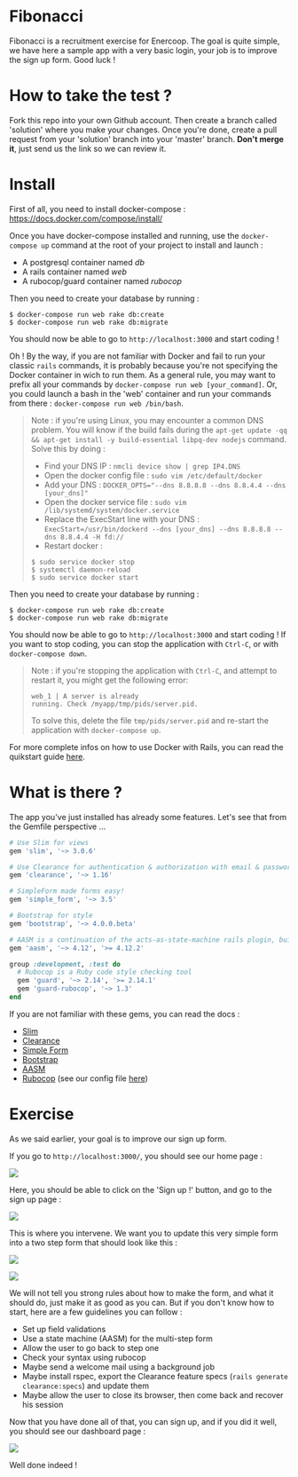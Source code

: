 # Fibonacci

Fibonacci is a recruitment exercise for Enercoop. The goal is quite simple, we have here a sample app with a very basic login, your job is to improve the sign up form. Good luck !

# How to take the test ?

Fork this repo into your own Github account. Then create a branch called 'solution' where you make your changes. Once you're done, create a pull request from your 'solution' branch into your 'master' branch. **Don't merge it**, just send us the link so we can review it.

# Install

First of all, you need to install docker-compose : https://docs.docker.com/compose/install/

Once you have docker-compose installed and running, use the `docker-compose up` command at the root of your project to install and launch :

* A postgresql container named *db*
* A rails container named *web*
* A rubocop/guard container named *rubocop*

Then you need to create your database by running :

```
$ docker-compose run web rake db:create
$ docker-compose run web rake db:migrate
```

You should now be able to go to `http://localhost:3000` and start coding !

Oh ! By the way, if you are not familiar with Docker and fail to run your classic `rails` commands, it is probably because you're not specifying the Docker container in wich to run them. As a general rule, you may want to prefix all your commands by `docker-compose run web [your_command]`. Or, you could launch a bash in the 'web' container and run your commands from there : `docker-compose run web /bin/bash`.

> Note : if you're using Linux, you may encounter a common DNS problem. You will know if the build fails during the `apt-get update -qq && apt-get install -y build-essential libpq-dev nodejs` command. Solve this by doing :
> * Find your DNS IP : `nmcli device show | grep IP4.DNS`
> * Open the docker config file : `sudo vim /etc/default/docker`
> * Add your DNS : `DOCKER_OPTS="--dns 8.8.8.8 --dns 8.8.4.4 --dns [your_dns]"`
> * Open the docker service file : `sudo vim /lib/systemd/system/docker.service`
> * Replace the ExecStart line with your DNS : `ExecStart=/usr/bin/dockerd --dns [your_dns] --dns 8.8.8.8 --dns 8.8.4.4 -H fd://`
> * Restart docker :
> ```
> $ sudo service docker stop
> $ systemctl daemon-reload
> $ sudo service docker start
> ```

Then you need to create your database by running :

```
$ docker-compose run web rake db:create
$ docker-compose run web rake db:migrate
```

You should now be able to go to `http://localhost:3000` and start coding ! If you want to stop coding, you can stop the application with `Ctrl-C`, or with `docker-compose down`.

> Note : if you're stopping the application with `Ctrl-C`, and attempt to restart it, you might get the following error:
> ```
> web_1 | A server is already
> running. Check /myapp/tmp/pids/server.pid.
> ```
> To solve this, delete the file `tmp/pids/server.pid` and re-start the application with `docker-compose up`.

For more complete infos on how to use Docker with Rails, you can read the quikstart guide [here](https://docs.docker.com/compose/rails/).

# What is there ?

The app you've just installed has already some features. Let's see that from the Gemfile perspective ...

```ruby
# Use Slim for views
gem 'slim', '~> 3.0.6'

# Use Clearance for authentication & authorization with email & password
gem 'clearance', '~> 1.16'

# SimpleForm made forms easy!
gem 'simple_form', '~> 3.5'

# Bootstrap for style
gem 'bootstrap', '~> 4.0.0.beta'

# AASM is a continuation of the acts-as-state-machine rails plugin, built for plain Ruby objects
gem 'aasm', '~> 4.12', '>= 4.12.2'

group :development, :test do
  # Rubocop is a Ruby code style checking tool
  gem 'guard', '~> 2.14', '>= 2.14.1'
  gem 'guard-rubocop', '~> 1.3'
end
```

If you are not familiar with these gems, you can read the docs :

* [Slim](http://slim-lang.com/)
* [Clearance](https://github.com/thoughtbot/clearance)
* [Simple Form](https://github.com/plataformatec/simple_form)
* [Bootstrap](https://getbootstrap.com/docs/4.0/getting-started/introduction/)
* [AASM](https://github.com/aasm/aasm)
* [Rubocop](https://github.com/bbatsov/rubocop) (see our config file [here](https://github.com/enercoop/Fibonacci/blob/master/.rubocop.yml))

# Exercise

As we said earlier, your goal is to improve our sign up form.

If you go to `http://localhost:3000/`, you should see our home page :

![](https://raw.githubusercontent.com/enercoop/Fibonacci/master/public/readme/home.png)

Here, you should be able to click on the 'Sign up !' button, and go to the sign up page :

![](https://raw.githubusercontent.com/enercoop/Fibonacci/master/public/readme/sign_up.png)

This is where you intervene. We want you to update this very simple form into a two step form that should look like this :

![](https://raw.githubusercontent.com/enercoop/Fibonacci/master/public/readme/sign_up_1of2.png)

![](https://raw.githubusercontent.com/enercoop/Fibonacci/master/public/readme/sign_up_2of2.png)

We will not tell you strong rules about how to make the form, and what it should do, just make it as good as you can. But if you don't know how to start, here are a few guidelines you can follow :

* Set up field validations
* Use a state machine (AASM) for the multi-step form
* Allow the user to go back to step one
* Check your syntax using rubocop
* Maybe send a welcome mail using a background job
* Maybe install rspec, export the Clearance feature specs (`rails generate clearance:specs`) and update them
* Maybe allow the user to close its browser, then come back and recover his session

Now that you have done all of that, you can sign up, and if you did it well, you should see our dashboard page :

![](https://raw.githubusercontent.com/enercoop/Fibonacci/master/public/readme/dashboard.png)

Well done indeed !
